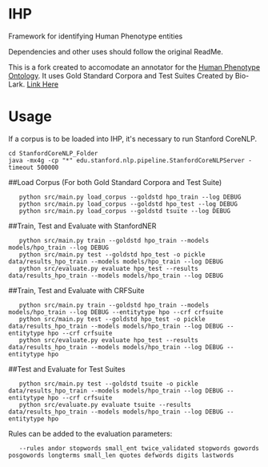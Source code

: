 # IHP
Framework for identifying Human Phenotype entities

Dependencies and other uses should follow the original ReadMe.

This is a fork created to accomodate an annotator for the [Human Phenotype Ontology](http://human-phenotype-ontology.github.io).
It uses Gold Standard Corpora and Test Suites Created by Bio-Lark. [Link Here](http://bio-lark.org/hpo_res.html)

# Usage
If a corpus is to be loaded into IHP, it's necessary to run Stanford CoreNLP. 
   ```
   cd StanfordCoreNLP_Folder
   java -mx4g -cp "*" edu.stanford.nlp.pipeline.StanfordCoreNLPServer -timeout 500000
   ```

##Load Corpus (For both Gold Standard Corpora and Test Suite)
```
   python src/main.py load_corpus --goldstd hpo_train --log DEBUG
   python src/main.py load_corpus --goldstd hpo_test --log DEBUG
   python src/main.py load_corpus --goldstd tsuite --log DEBUG
```
   
##Train, Test and Evaluate with StanfordNER
```
   python src/main.py train --goldstd hpo_train --models models/hpo_train --log DEBUG
   python src/main.py test --goldstd hpo_test -o pickle data/results_hpo_train --models models/hpo_train --log DEBUG
   python src/evaluate.py evaluate hpo_test --results data/results_hpo_train --models models/hpo_train --log DEBUG
   ```

##Train, Test and Evaluate with CRFSuite
```
   python src/main.py train --goldstd hpo_train --models models/hpo_train --log DEBUG --entitytype hpo --crf crfsuite
   python src/main.py test --goldstd hpo_test -o pickle data/results_hpo_train --models models/hpo_train --log DEBUG --entitytype hpo --crf crfsuite
   python src/evaluate.py evaluate hpo_test --results data/results_hpo_train --models models/hpo_train --log DEBUG --entitytype hpo
```
##Test and Evaluate for Test Suites
```
   python src/main.py test --goldstd tsuite -o pickle data/results_hpo_train --models models/hpo_train --log DEBUG --entitytype hpo --crf crfsuite
   python src/evaluate.py evaluate tsuite --results data/results_hpo_train --models models/hpo_train --log DEBUG --entitytype hpo 
   ```

Rules can be added to the evaluation parameters:
```
   --rules andor stopwords small_ent twice_validated stopwords gowords posgowords longterms small_len quotes defwords digits lastwords
   ```
